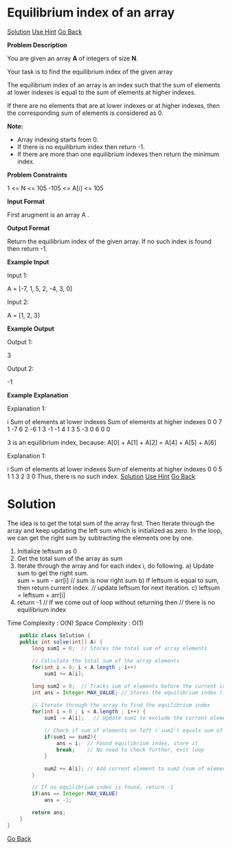 #  Equilibrium index of an array
[Solution](#SOLUTION)
[Use Hint](https://www.scaler.com/academy/mentee-dashboard/class/25455/assignment/problems/12826/hints?navref=cl_pb_nv_tb)
[Go Back](https://github.com/sahoog2/Preparation_Notes/blob/main/DSA/Array/2%20Problems.md)

**Problem Description**  

You are given an array  **A** of integers of size  **N**.

Your task is to find the equilibrium index of the given array

The equilibrium index of an array is an index such that the sum of elements at lower indexes is equal to the sum of elements at higher indexes.

If there are no elements that are at lower indexes or at higher indexes, then the corresponding sum of elements is considered as 0.

**Note:**

-   Array indexing starts from 0.
-   If there is no equilibrium index then return -1.
-   If there are more than one equilibrium indexes then return the minimum index.

  
  
**Problem Constraints**  

1 <= N <= 105
-105 <= A[i] <= 105

  
  
**Input Format**  

First arugment is an array A .

  
  
**Output Format**  

Return the equilibrium index of the given array. If no such index is found then return -1.

  
  
**Example Input**  

Input 1:

A = [-7, 1, 5, 2, -4, 3, 0]

Input 2:

A = [1, 2, 3]

  
  
**Example Output**  

Output 1:

3

Output 2:

-1

  
  
**Example Explanation**  

Explanation 1:

i   Sum of elements at lower indexes    Sum of elements at higher indexes
0                   0                                   7
1                  -7                                   6
2                  -6                                   1
3                  -1                                  -1
4                   1                                   3
5                  -3                                   0
6                   0                                   0

3 is an equilibrium index, because: 
A[0] + A[1] + A[2] = A[4] + A[5] + A[6]

Explanation 1:

i   Sum of elements at lower indexes    Sum of elements at higher indexes
0                   0                                   5
1                   1                                   3
2                   3                                   0
Thus, there is no such index.
[Solution](#SOLUTION)
[Use Hint](https://www.scaler.com/academy/mentee-dashboard/class/25455/assignment/problems/12826/hints?navref=cl_pb_nv_tb)
[Go Back](https://github.com/sahoog2/Preparation_Notes/blob/main/DSA/Array/2%20Problems.md)

# Solution

The idea is to get the total sum of the array first. Then Iterate through the array and keep updating the left sum which is initialized as zero. In the loop, we can get the right sum by subtracting the elements one by one.

1) Initialize leftsum  as 0
2) Get the total sum of the array as sum
3) Iterate through the array and for each index i, do following.
    a)  Update sum to get the right sum.  
           sum = sum - arr[i] 
       // sum is now right sum
    b) If leftsum is equal to sum, then return current index. 
       // update leftsum for next iteration.
    c) leftsum = leftsum + arr[i]
4) return -1 
// If we come out of loop without returning then
// there is no equilibrium index

Time Complexity : O(N)
Space Complexity : O(1)

```java
    public class Solution {
    public int solve(int[] A) {
        long sum1 = 0;  // Stores the total sum of array elements
        
        // Calculate the total sum of the array elements
        for(int i = 0; i < A.length ; i++)  
            sum1 += A[i];

        long sum2 = 0;  // Tracks sum of elements before the current index
        int ans = Integer.MAX_VALUE; // Stores the equilibrium index (initialized to MAX_VALUE)

        // Iterate through the array to find the equilibrium index
        for(int i = 0 ; i < A.length ; i++) {
            sum1 -= A[i];   // Update sum1 to exclude the current element (sum of elements after index i)
            
            // Check if sum of elements on left (`sum2`) equals sum of elements on right (`sum1`)
            if(sum1 == sum2){
                ans = i;  // Found equilibrium index, store it
                break;    // No need to check further, exit loop
            }

            sum2 += A[i]; // Add current element to sum2 (sum of elements before index i)
        }

        // If no equilibrium index is found, return -1
        if(ans == Integer.MAX_VALUE)
            ans = -1;   

        return ans;
    }
}
```


[Go Back](https://github.com/sahoog2/Preparation_Notes/blob/main/DSA/Array/2%20Problems.md)

